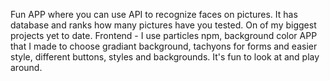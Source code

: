 Fun APP where you can use API to recognize faces on pictures. It has database and ranks how many pictures have you tested. On of my biggest projects yet to date. 
Frontend - I use particles npm, background color APP that I made to choose gradiant background, tachyons for forms and easier style, different buttons, styles and backgrounds. It's fun to look at and play around. 
